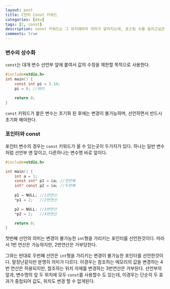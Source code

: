```yaml
---
layout: post
title: C언어 Const 키워드
categories: [dev]
tags: [C, const]
description: const 키워드는 그 위치에따라 의미가 달라지는데, 포스팅 수를 늘리고싶은 생각으로 가득차있기때문에 그냥 해봐야지.
comments: true
---
```


### 변수의 상수화
`const`는 대개 변수 선언부 앞에 붙여서 값의 수정을 제한할 목적으로 사용한다.   

```C
#include<stdio.h>
int main() {
	const int pi = 3.14;
	pi = 0; //에러

	return 0;
}
```

`const` 키워드가 붙은 변수는 초기화 된 후에는 변경이 불가능하며, 선언하면서 반드시 초기화 해야한다.

### 포인터와 const
포인터 변수의 경우는 `const` 키워드가 올 수 있는곳이 두가지가 있다. 하나는 일반 변수처럼 선언부 맨 앞이고, 다른하나는 변수명 바로 앞이다.  

```C
#include<stdio.h>

int main() {
	int a = 1;
	const int* p1 = &a; //첫번째
	int* const p2 = &a; //두번째
	
	p1 = NULL; //1번연산
	*p1 = 2;   //2번연산

	p2 = NULL; //3번연산
	*p2 = 2;   //4번연산

	return 0;	
}
```

첫번째 선언의 의미는 변경이 불가능한 `int`형을 가리키는 포인터를 선언한것이다. 따라서 1번 연산은 가능하지만, 2번연산은 거부당한다.

그와는 반대로 두번째 선언은 `int`형을 가리키는 변경이 불가능한 포인터를 선언한것이다. 말장난같지만 분명히 의미가 다르다. 이경우는 참조하는 메모리의 값을 변경하는 4번 연산은 허용되지만, 참조하는 위치 자체를 변경하는 3번연산은 거부된다.
선언부의 앞과, 변수명의 앞 두 위치에 모두 `const`를 사용할수 도 있는데, 이경우는 단순히 두 효과가 중첩되어 값도, 위치도 변경 할 수 없게된다.